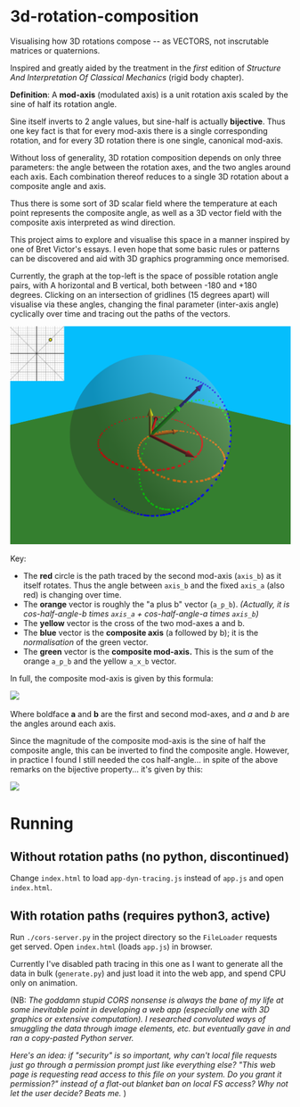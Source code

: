# 3d-rotation-composition
Visualising how 3D rotations compose -- as VECTORS, not inscrutable matrices or quaternions.

Inspired and greatly aided by the treatment in the *first* edition of *Structure And Interpretation Of Classical Mechanics* (rigid body chapter).

**Definition**: A **mod-axis** (modulated axis) is a unit rotation axis scaled by the sine of half its rotation angle.

Sine itself inverts to 2 angle values, but sine-half is actually **bijective**. Thus one key fact is that for every mod-axis there is a single corresponding rotation, and for every 3D rotation there is one single, canonical mod-axis.

Without loss of generality, 3D rotation composition depends on only three parameters: the angle between the rotation axes, and the two angles around each axis. Each combination thereof reduces to a single 3D rotation about a composite angle and axis.

Thus there is some sort of 3D scalar field where the temperature at each point represents the composite angle, as well as a 3D vector field with the composite axis interpreted as wind direction.

This project aims to explore and visualise this space in a manner inspired by one of Bret Victor's essays. I even hope that some basic rules or patterns can be discovered and aid with 3D graphics programming once memorised.

Currently, the graph at the top-left is the space of possible rotation angle pairs, with A horizontal and B vertical, both between -180 and +180 degrees. Clicking on an intersection of gridlines (15 degrees apart) will visualise via these angles, changing the final parameter (inter-axis angle) cyclically over time and tracing out the paths of the vectors.

![TwoRightAngles](TwoRightAngles.png)

Key:
* The **red** circle is the path traced by the second mod-axis (`axis_b`) as it itself rotates. Thus the angle between `axis_b` and the fixed `axis_a` (also red) is changing over time.
* The **orange** vector is roughly the "a plus b" vector (`a_p_b`). *(Actually, it is cos-half-angle-b times `axis_a` + cos-half-angle-a times `axis_b`)*
* The **yellow** vector is the cross of the two mod-axes a and b.
* The **blue** vector is the **composite axis** (a followed by b); it is the *normalisation* of the green vector.
* The **green** vector is the **composite mod-axis.** This is the sum of the orange `a_p_b` and the yellow `a_x_b` vector.

In full, the composite mod-axis is given by this formula:

<img src="https://render.githubusercontent.com/render/math?math=\cos(b/2)\mathbf{a} %2B \cos(a/2)\mathbf{b} %2B \mathbf{a} \times \mathbf{b}">

Where boldface **a** and **b** are the first and second mod-axes, and *a* and *b* are the angles around each axis.

Since the magnitude of the composite mod-axis is the sine of half the composite angle, this can be inverted to find the composite angle. However, in practice I found I still needed the cos half-angle... in spite of the above remarks on the bijective property... it's given by this:

<img src="https://render.githubusercontent.com/render/math?math=\cos(c/2) %3D \cos(a/2)\cos(b/2) - \mathbf{a} \cdot \mathbf{b}">

# Running
## Without rotation paths (no python, discontinued)
Change `index.html` to load `app-dyn-tracing.js` instead of `app.js` and open `index.html`.

## With rotation paths (requires python3, active)
Run `./cors-server.py` in the project directory so the `FileLoader` requests get served. Open `index.html` (loads `app.js`) in browser.

Currently I've disabled path tracing in this one as I want to generate all the data in bulk (`generate.py`) and just load it into the web app, and spend CPU only on animation.

(NB: *The goddamn stupid CORS nonsense is always the bane of my life at some inevitable point in developing a web app (especially one with 3D graphics or extensive computation). I researched convoluted ways of smuggling the data through image elements, etc. but eventually gave in and ran a copy-pasted Python server.*

*Here's an idea: if "security" is so important, why can't local file requests just go through a permission prompt just like everything else? "This web page is requesting read access to this file on your system. Do you grant it permission?" instead of a flat-out blanket ban on local FS access? Why not let the user decide? Beats me.*
)
